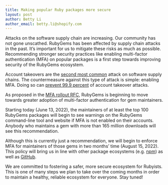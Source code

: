 ```yaml
---
title: Making popular Ruby packages more secure
layout: post
author: Betty Li
author_email: betty.li@shopify.com
---
```


Attacks on the software supply chain are increasing. Our community has not gone unscathed. RubyGems has been affected by supply chain attacks in the past. It’s important for us to mitigate these risks as much as possible. Recommending stronger security practices like enabling multi-factor authentication (MFA) on popular packages is a first step towards improving security of the RubyGems ecosystem.

Account takeovers are the [second most common](https://arxiv.org/abs/2002.01139) attack on software supply chains. The countermeasure against this type of attack is simple: enabling MFA. Doing so can [prevent 99.9 percent](https://www.microsoft.com/security/blog/2019/08/20/one-simple-action-you-can-take-to-prevent-99-9-percent-of-account-attacks/) of account takeover attacks.

As proposed in the [MFA rollout RFC](https://github.com/rubygems/rfcs/blob/master/text/0007-mfa-rollout.md), RubyGems is beginning to move towards greater adoption of multi-factor authentication for gem maintainers.

Starting today (June 13, 2022), the maintainers of at least the top 100 RubyGems packages will begin to see warnings on the RubyGems command-line tool and website if MFA is not enabled on their accounts. Anybody who maintains a gem with more than 165 million downloads will see this recommendation.

Although this is currently just a recommendation, we will begin to enforce MFA for maintainers of those gems in two months’ time (August 15, 2022). This policy will bring us in line with other package ecosystems (e.g. [npm](https://github.blog/2022-02-01-top-100-npm-package-maintainers-require-2fa-additional-security/)) as well as [GitHub](https://github.blog/2022-05-04-software-security-starts-with-the-developer-securing-developer-accounts-with-2fa/).

We are committed to fostering a safer, more secure ecosystem for Rubyists. This is one of many steps we plan to take over the coming months in order to maintain a healthy, reliable ecosystem for everyone. Stay tuned!

